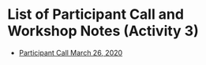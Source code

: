 # List of Participant Call and Workshop Notes (Activity 3)

- [Participant Call March 26, 2020](./AQMEII4_Activity3_ParticipantCallNotes_20200326.pdf)
